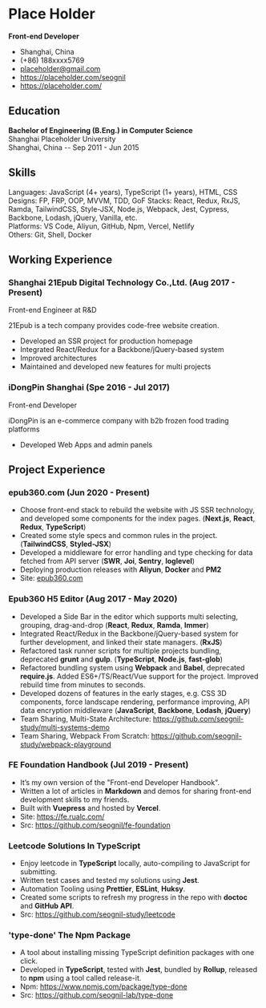 # Place Holder

**Front-end Developer**

- Shanghai, China
- (+86) 188xxxx5769
- placeholder@gmail.com
- <https://placeholder.com/seognil>
- <https://placeholder.com/>

<!-- h2 -->

## Education

**Bachelor of Engineering (B.Eng.) in Computer Science**  
Shanghai Placeholder University  
Shanghai, China -- Sep 2011 - Jun 2015

<!-- h2 -->

## Skills

Languages: JavaScript (4+ years), TypeScript (1+ years), HTML, CSS  
Designs: FP, FRP, OOP, MVVM, TDD, GoF
Stacks: React, Redux, RxJS, Ramda, TailwindCSS, Style-JSX, Node.js, Webpack, Jest, Cypress, Backbone, Lodash, jQuery, Vanilla, etc.  
Platforms: VS Code, Aliyun, GitHub, Npm, Vercel, Netlify  
Others: Git, Shell, Docker

<!-- h2 -->

## Working Experience

<!-- h3 -->

### Shanghai 21Epub Digital Technology Co.,Ltd. (Aug 2017 - Present)

Front-end Engineer at R&D

21Epub is a tech company provides code-free website creation.

- Developed an SSR project for production homepage
- Integrated React/Redux for a Backbone/jQuery-based system
- Improved architectures
- Maintained and developed new features for multi projects

<!-- h3 -->

### iDongPin Shanghai (Spe 2016 - Jul 2017)

Front-end Developer

iDongPin is an e-commerce company with b2b frozen food trading platforms

- Developed Web Apps and admin panels

<!-- h2 -->

## Project Experience

<!-- h3 -->

### epub360.com (Jun 2020 - Present)

- Choose front-end stack to rebuild the website with JS SSR technology, and developed some components for the index pages. (**Next.js**, **React**, **Redux**, **TypeScript**)
- Created some style specs and common rules in the project. (**TailwindCSS**, **Styled-JSX**)
- Developed a middleware for error handling and type checking for data fetched from API server (**SWR**, **Joi**, **Sentry**, **loglevel**)
- Deploying production releases with **Aliyun**, **Docker** and **PM2**
- Site: [epub360.com](https://www.epub360.com/)

<!-- h3 -->

### Epub360 H5 Editor (Aug 2017 - May 2020)

- Developed a Side Bar in the editor which supports multi selecting, grouping, drag-and-drop (**React**, **Redux**, **Ramda**, **Immer**)
- Integrated React/Redux in the Backbone/jQuery-based system for further development, and linked their state managers. (**RxJS**)
- Refactored task runner scripts for multiple projects bundling, deprecated **grunt** and **gulp**. (**TypeScript**, **Node.js**, **fast-glob**)
- Refactored bundling system using **Webpack** and **Babel**, deprecated **require.js**. Added ES6+/TS/React/Vue support for the project. Improved rebuild time from minutes to seconds.
- Developed dozens of features in the early stages, e.g. CSS 3D components, force landscape rendering, performance improving, API data encryption middleware (**JavaScript**, **Backbone**, **Lodash**, **jQuery**)
- Team Sharing, Multi-State Architecture: <https://github.com/seognil-study/multi-systems-demo>
- Team Sharing, Webpack From Scratch: <https://github.com/seognil-study/webpack-playground>

<!-- h3 -->

### FE Foundation Handbook (Jul 2019 - Present)

- It’s my own version of the "Front-end Developer Handbook".
- Written a lot of articles in **Markdown** and demos for sharing front-end development skills to my friends.
- Built with **Vuepress** and hosted by **Vercel**.
- Site: <https://fe.rualc.com/>
- Src: <https://github.com/seognil/fe-foundation>

<!-- h3 -->

### Leetcode Solutions In TypeScript

- Enjoy leetcode in **TypeScript** locally, auto-compiling to JavaScript for submitting.
- Written test cases and tested my solutions using **Jest**.
- Automation Tooling using **Prettier**, **ESLint**, **Huksy**.
- Created some scripts to refresh my progress in the repo with **doctoc** and **GitHub API**.
- Src: <https://github.com/seognil-study/leetcode>

<!-- h3 -->

### 'type-done' The Npm Package

- A tool about installing missing TypeScript definition packages with one click.
- Developed in **TypeScript**, tested with **Jest**, bundled by **Rollup**, released to **npm** using a tool called release-it.
- Npm: <https://www.npmjs.com/package/type-done>
- Src: <https://github.com/seognil-lab/type-done>
